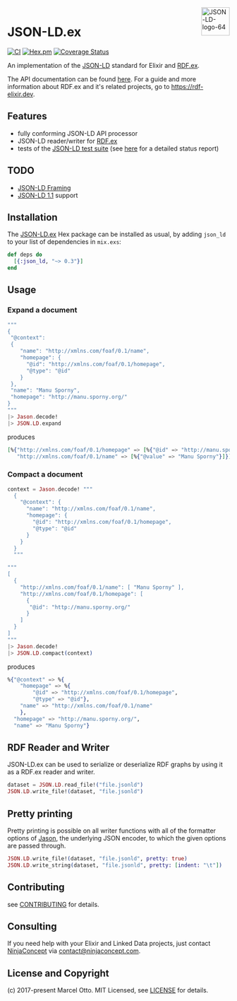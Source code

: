 <img style="border:0px;" width="64" src="https://json-ld.org/images/json-ld-logo-64.png" alt="JSON-LD-logo-64" align="right"/>

# JSON-LD.ex

[![CI](https://github.com/rdf-elixir/jsonld-ex/workflows/CI/badge.svg?branch=master)](https://github.com/rdf-elixir/jsonld-ex/actions?query=branch%3Amaster+workflow%3ACI)
[![Hex.pm](https://img.shields.io/hexpm/v/json_ld.svg?style=flat-square)](https://hex.pm/packages/json_ld)
[![Coverage Status](https://coveralls.io/repos/github/rdf-elixir/jsonld-ex/badge.svg?branch=master)](https://coveralls.io/github/rdf-elixir/jsonld-ex?branch=master)


An implementation of the [JSON-LD] standard for Elixir and [RDF.ex].

The API documentation can be found [here](https://hexdocs.pm/json_ld/). For a guide and more information about RDF.ex and it's related projects, go to <https://rdf-elixir.dev>.


## Features

- fully conforming JSON-LD API processor
- JSON-LD reader/writer for [RDF.ex]
- tests of the [JSON-LD test suite][] (see [here](https://github.com/rdf-elixir/jsonld-ex/wiki/JSON-LD.ex-implementation-report) for a detailed status report)


## TODO

- [JSON-LD Framing]
- [JSON-LD 1.1] support


## Installation

The [JSON-LD.ex](https://hex.pm/packages/json_ld) Hex package can be installed as usual, by adding `json_ld` to your list of dependencies in `mix.exs`:

```elixir
def deps do
  [{:json_ld, "~> 0.3"}]
end
```


## Usage


### Expand a document

```elixir
"""
{
 "@context":
 {
    "name": "http://xmlns.com/foaf/0.1/name",
    "homepage": {
      "@id": "http://xmlns.com/foaf/0.1/homepage",
      "@type": "@id"
    }
 },
 "name": "Manu Sporny",
 "homepage": "http://manu.sporny.org/"
}
"""
|> Jason.decode!
|> JSON.LD.expand
```

produces

```elixir
[%{"http://xmlns.com/foaf/0.1/homepage" => [%{"@id" => "http://manu.sporny.org/"}],
   "http://xmlns.com/foaf/0.1/name" => [%{"@value" => "Manu Sporny"}]}]
```

### Compact a document

```elixir
context = Jason.decode! """
  {
    "@context": {
      "name": "http://xmlns.com/foaf/0.1/name",
      "homepage": {
        "@id": "http://xmlns.com/foaf/0.1/homepage",
        "@type": "@id"
      }
    }
  }
  """

"""
[
  {
    "http://xmlns.com/foaf/0.1/name": [ "Manu Sporny" ],
    "http://xmlns.com/foaf/0.1/homepage": [
      {
       "@id": "http://manu.sporny.org/"
      }
    ]
  }
]
"""
|> Jason.decode!
|> JSON.LD.compact(context)
```

produces 

```elixir
%{"@context" => %{
    "homepage" => %{
        "@id" => "http://xmlns.com/foaf/0.1/homepage", 
        "@type" => "@id"},
    "name" => "http://xmlns.com/foaf/0.1/name"
    },
  "homepage" => "http://manu.sporny.org/", 
  "name" => "Manu Sporny"}
```


## RDF Reader and Writer

JSON-LD.ex can be used to serialize or deserialize RDF graphs by using it as a RDF.ex reader and writer.

```elixir
dataset = JSON.LD.read_file!("file.jsonld")
JSON.LD.write_file!(dataset, "file.jsonld")
```


## Pretty printing

Pretty printing is possible on all writer functions with all of the formatter options of [Jason](https://hexdocs.pm/jason/Jason.Formatter.html#pretty_print/2), the underlying JSON encoder, to which the given options are passed through.

```elixir
JSON.LD.write_file!(dataset, "file.jsonld", pretty: true)
JSON.LD.write_string(dataset, "file.jsonld", pretty: [indent: "\t"])
```


## Contributing

see [CONTRIBUTING](CONTRIBUTING.md) for details.


## Consulting

If you need help with your Elixir and Linked Data projects, just contact [NinjaConcept](https://www.ninjaconcept.com/) via <contact@ninjaconcept.com>.


## License and Copyright

(c) 2017-present Marcel Otto. MIT Licensed, see [LICENSE](LICENSE.md) for details.


[RDF.ex]:             https://hex.pm/packages/rdf
[JSON-LD]:            http://www.w3.org/TR/json-ld/ "JSON-LD 1.0"
[JSON-LD 1.1]:        https://json-ld.org/spec/latest/json-ld/ "JSON-LD 1.1"
[JSON-LD API]:        http://www.w3.org/TR/json-ld-api/ "JSON-LD 1.0 Processing Algorithms and API"
[JSON-LD Framing]:    http://json-ld.org/spec/latest/json-ld-framing/
[JSON-LD test suite]: http://json-ld.org/test-suite/



